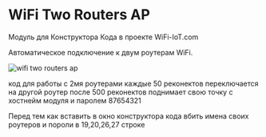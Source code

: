 WiFi Two Routers AP
===================

Модуль для Конструктора Кода в проекте WiFi-IoT.com

Автоматическое подключение к двум роутерам WiFi.

![wifi two routers ap](photo_01.jpg "wifi two routers ap")

код для работы с 2мя роутерами 
каждые 50 реконектов переключается на другой роутер 
после 500 реконектов поднимает свою точку с хостнейм модуля и паролем 87654321

Перед тем как вставить в окно конструктора кода вбить имена своих роутеров и пороли в 19,20,26,27 строке
